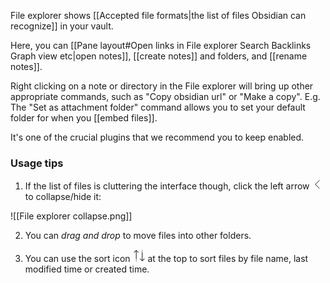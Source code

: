 File explorer shows [[Accepted file formats|the list of files Obsidian can recognize]] in your vault.

Here, you can [[Pane layout#Open links in File explorer Search Backlinks Graph view etc|open notes]], [[create notes]] and folders, and [[rename notes]].

Right clicking on a note or directory in the File explorer will bring up other appropriate commands, such as "Copy obsidian url" or "Make a copy". E.g. The "Set as attachment folder" command allows you to set your default folder for when you [[embed files]].

It's one of the crucial plugins that we recommend you to keep enabled.

### Usage tips

1. If the list of files is cluttering the interface though, click the left arrow <svg viewBox="0 0 100 100" width="16" height="16" class="left-arrow"><path fill="currentColor" stroke="currentColor" d="M70,8c-0.5,0-1,0.2-1.4,0.6l-40,40c-0.8,0.8-0.8,2,0,2.8l40,40c0.5,0.5,1.3,0.7,1.9,0.5c0.7-0.2,1.3-0.7,1.4-1.4 c0.2-0.7,0-1.4-0.5-1.9L32.8,50l38.6-38.6c0.6-0.6,0.8-1.5,0.4-2.2C71.5,8.4,70.8,8,70,8L70,8z"></path></svg> to collapse/hide it:

![[File explorer collapse.png]]

2. You can *drag and drop* to move files into other folders.

3. You can use the sort icon <svg viewBox="0 0 100 100" width="20" height="20" class="up-and-down-arrows"><path fill="currentColor" stroke="currentColor" d="M25.8,5.9c-0.1,0-0.2,0-0.3,0.1c-0.1,0-0.1,0-0.2,0.1c-0.1,0-0.1,0-0.2,0.1c-0.1,0.1-0.3,0.2-0.4,0.3 c-0.1,0.1-0.2,0.1-0.3,0.2c-0.1,0.1-0.2,0.2-0.3,0.3L8.6,22.6c-0.8,0.8-0.8,2.1,0,2.9c0.8,0.8,2.1,0.8,2.9,0L24,12.9V76 c0,0.7,0.4,1.4,1,1.8c0.6,0.4,1.4,0.4,2,0c0.6-0.4,1-1,1-1.8V12.9l12.6,12.6c0.8,0.8,2.1,0.8,2.9,0c0.8-0.8,0.8-2.1,0-2.9 L27.7,6.9c-0.1-0.2-0.3-0.4-0.6-0.6c-0.2-0.2-0.5-0.3-0.8-0.3C26.2,6,26,5.9,25.8,5.9L25.8,5.9z M74,6c-1.1,0-2,0.9-2,2s0.9,2,2,2 s2-0.9,2-2S75.1,6,74,6z M74,14c-1.1,0-2,0.9-2,2s0.9,2,2,2s2-0.9,2-2S75.1,14,74,14z M73.8,21.9c-0.1,0-0.2,0-0.3,0.1 c-0.9,0.2-1.6,1-1.6,2v63.1L59.4,74.6c-0.5-0.5-1.2-0.7-1.9-0.6c-0.8,0.1-1.4,0.7-1.6,1.4c-0.2,0.7,0,1.5,0.6,2l15.8,15.7 c0,0.1,0.1,0.1,0.1,0.2l0.1,0.1c0,0,0.1,0.1,0.1,0.1c0,0,0,0,0.1,0c0.1,0.1,0.3,0.2,0.4,0.3c0,0,0,0,0.1,0c0,0,0.1,0,0.1,0.1 c0,0,0,0,0.1,0c0.1,0,0.1,0,0.2,0.1c0.2,0,0.4,0,0.6,0c0,0,0.1,0,0.1,0c0.2,0,0.3-0.1,0.5-0.2c0.3-0.1,0.5-0.3,0.7-0.6l15.9-15.8 c0.8-0.8,0.8-2.1,0-2.9c-0.8-0.8-2.1-0.8-2.9,0L76,87.1V24c0-0.6-0.2-1.1-0.6-1.5C75,22.1,74.4,21.9,73.8,21.9L73.8,21.9z M26,82 c-1.1,0-2,0.9-2,2c0,1.1,0.9,2,2,2c1.1,0,2-0.9,2-2C28,82.9,27.1,82,26,82z M26,90c-1.1,0-2,0.9-2,2s0.9,2,2,2c1.1,0,2-0.9,2-2 C28,90.9,27.1,90,26,90z"></path></svg>  at the top to sort files by file name, last modified time or created time.
